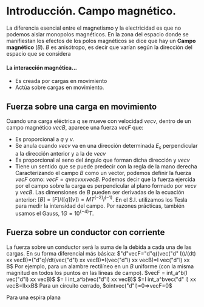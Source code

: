 # Introducción. Campo magnético.
La diferencia esencial entre el magnetismo y la electricidad es que no podemos aislar monopolos magnéticos.
En la zona del espacio donde se manifiestan los efectos de los polos magnéticos se dice que hay un **Campo magnético** ($B$). 
$B$ es anisótropo, es decir que varían según la dirección del espacio que se considera
#### La interacción magnética...
- Es creada por cargas en movimiento
- Actúa sobre cargas en movimiento.
## Fuerza sobre una carga en movimiento
Cuando una carga eléctrica $q$ se mueve con velocidad $vecv$, dentro de un campo magnético $vecB$, aparece una fuerza $vecF$ que:
- Es proporcional a $q$ y $v$.
- Se anula cuando $vecv$ va en una dirección determinada $E_s$ perpendicular a la dirección anterior y a la de $vecv$
- Es proporcional al seno del ángulo que forman dicha dirección y $vecv$
- Tiene un sentido que se puede predecir con la regla de la mano derecha
Caracterizando el campo $B$ como un vector, podemos definir la fuerza $vecF$ como: $vecF=qvecvxxvecB$. Podemos decir que la fuerza ejercida por el campo sobre la carga es perpendicular al plano formado por $vecv$ y $vecB$. Las dimensiones de $B$ pueden ser derivadas de la ecuación anterior: $[B]=[F]/([q][v])=MT^(-2)I^(-1)$. En el S.I. utilizamos los Tesla para medir la intensidad del campo. Por razones prácticas, también usamos el Gauss, $1G=10^(-4)T$.

## Fuerza sobre un conductor con corriente
La fuerza sobre un conductor será la suma de la debida a cada una de las cargas. En su forma diferencial más básica: $"d"vecF="d"q((vec("d" l))/(dt) xx vecB)=("d"q)/dt(vec("d"l) xx vecB)=I(vec("d"l) xx vecB)=I vec("d"l) xx B$ 
Por ejemplo, para un alambre rectilíneo en un $B$ uniforme (con la misma magnitud en todos los puntos en las líneas de campo). $vecF = int_a^b(I vec("d"l) xx vecB)$ $= I int_a^b(vec("d"l) xx vecB)$ $=I int_a^bvec("d" l) xx vecB=IlxxB$
Para un circuito cerrado, $ointvec("d"l)=0=>vecF=0$ 

Para una espira plana
